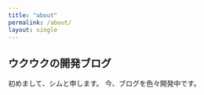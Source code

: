 ```yaml
---
title: "about"
permalink: /about/
layout: single
---
```


## ウクウクの開発ブログ

初めまして、シムと申します。
今、ブログを色々開発中です。